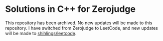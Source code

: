# Solutions in C++ for Zerojudge

This repository has been archived. No new updates will be made to this repository. I have switched from Zerojudge to LeetCode, and new updates will be made to [shihlings/leetcode](https://github.com/shihlings/leetcode).
